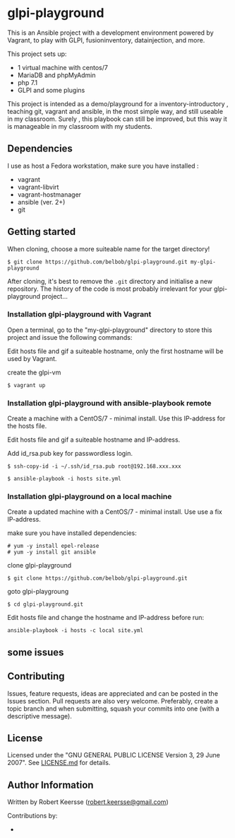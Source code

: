 # glpi-playground
This is an Ansible project with a development environment powered by Vagrant, to play with GLPI, fusioninventory, datainjection, and more.

This project sets up:

* 1 virtual machine with centos/7
* MariaDB and phpMyAdmin
* php 7.1
* GLPI and some plugins

This project is intended as a demo/playground for a inventory-introductory , teaching git, vagrant and ansible, in the most simple way, and still useable in my classroom. Surely , this playbook can still be improved, but this way it is manageable in my classroom with my students.

## Dependencies

I use as host a Fedora workstation, make sure you have installed :

- vagrant
- vagrant-libvirt
- vagrant-hostmanager
- ansible (ver. 2+)
- git

## Getting started

When cloning, choose a more suiteable  name for the target directory!

```ShellSession
$ git clone https://github.com/belbob/glpi-playground.git my-glpi-playground
```
After cloning, it's best to remove the `.git` directory and initialise a new repository. The history of the code is most probably irrelevant for your glpi-playground project...

### Installation glpi-playground with Vagrant

Open a terminal, go to the "my-glpi-playground" directory to store this project and issue the following commands:

Edit hosts file and gif a suiteable hostname, only the first hostname will be used by Vagrant.

create the glpi-vm

```ShellSession
$ vagrant up
```

### Installation glpi-playground with ansible-playbook remote

Create a machine with a CentOS/7 - minimal install. Use this IP-address for the hosts file.

Edit hosts file and gif a suiteable hostname and IP-address.

Add id_rsa.pub key for passwordless login.

```ShellSession
$ ssh-copy-id -i ~/.ssh/id_rsa.pub root@192.168.xxx.xxx
```

```ShellSession
$ ansible-playbook -i hosts site.yml
```

### Installation glpi-playground on a local machine

Create a updated machine with a CentOS/7 - minimal install. Use use a fix IP-address.

make sure you have installed dependencies:

```ShellSession
# yum -y install epel-release
# yum -y install git ansible
```
clone glpi-playground

```ShellSession
$ git clone https://github.com/belbob/glpi-playground.git
```
goto glpi-playgroung

```ShellSession
$ cd glpi-playground.git
```
Edit hosts file and change the hostname and IP-address before run:

```ShellSession
ansible-playbook -i hosts -c local site.yml
```

## some issues


## Contributing

Issues, feature requests, ideas are appreciated and can be posted in the Issues section. Pull requests are also very welcome. Preferably, create a topic branch and when submitting, squash your commits into one (with a descriptive message).

## License

Licensed under the "GNU GENERAL PUBLIC LICENSE Version 3, 29 June 2007". See [LICENSE.md](/License.md) for details.

## Author Information

Written by Robert Keersse (robert.keersse@gmail.com)

Contributions by:

-
